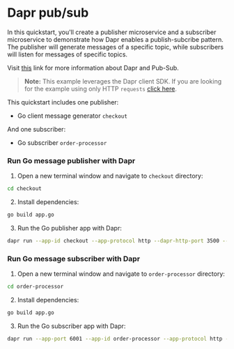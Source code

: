 # Dapr pub/sub

In this quickstart, you'll create a publisher microservice and a subscriber microservice to demonstrate how Dapr enables a publish-subcribe pattern. The publisher will generate messages of a specific topic, while subscribers will listen for messages of specific topics.

Visit [this](https://docs.dapr.io/developing-applications/building-blocks/pubsub/) link for more information about Dapr and Pub-Sub.

> **Note:** This example leverages the Dapr client SDK.  If you are looking for the example using only HTTP `requests` [click here](../http).

This quickstart includes one publisher:

- Go client message generator `checkout` 

And one subscriber: 
 
- Go subscriber `order-processor`

### Run Go message publisher with Dapr

1. Open a new terminal window and navigate to `checkout` directory: 

```bash
cd checkout
```

2. Install dependencies: 

<!-- STEP
name: Build Go file
working_dir: ./checkout
-->

```bash
go build app.go
```

3. Run the Go publisher app with Dapr: 
    
```bash
dapr run --app-id checkout --app-protocol http --dapr-http-port 3500 --components-path ../../../components -- go run app.go
```

<!-- END_STEP -->
### Run Go message subscriber with Dapr

1. Open a new terminal window and navigate to `order-processor` directory: 

```bash
cd order-processor
```

2. Install dependencies: 

<!-- STEP
name: Build Go file
working_dir: ./order-processor
-->

```bash
go build app.go
```

3. Run the Go subscriber app with Dapr: 

```bash
dapr run --app-port 6001 --app-id order-processor --app-protocol http --dapr-http-port 3501 --components-path ../../../components --log-level debug -- go run app.go
```

<!-- END_STEP -->